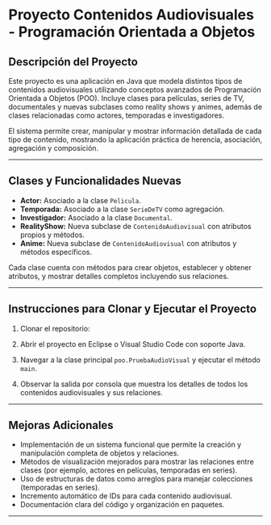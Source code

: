 # Proyecto Contenidos Audiovisuales - Programación Orientada a Objetos

## Descripción del Proyecto

Este proyecto es una aplicación en Java que modela distintos tipos de contenidos audiovisuales utilizando conceptos avanzados de Programación Orientada a Objetos (POO). Incluye clases para películas, series de TV, documentales y nuevas subclases como reality shows y animes, además de clases relacionadas como actores, temporadas e investigadores.

El sistema permite crear, manipular y mostrar información detallada de cada tipo de contenido, mostrando la aplicación práctica de herencia, asociación, agregación y composición.

---

## Clases y Funcionalidades Nuevas

- **Actor:** Asociado a la clase `Pelicula`.  
- **Temporada:** Asociado a la clase `SerieDeTV` como agregación.  
- **Investigador:** Asociado a la clase `Documental`.  
- **RealityShow:** Nueva subclase de `ContenidoAudiovisual` con atributos propios y métodos.  
- **Anime:** Nueva subclase de `ContenidoAudiovisual` con atributos y métodos específicos.  

Cada clase cuenta con métodos para crear objetos, establecer y obtener atributos, y mostrar detalles completos incluyendo sus relaciones.

---

## Instrucciones para Clonar y Ejecutar el Proyecto

1. Clonar el repositorio:

2. Abrir el proyecto en Eclipse o Visual Studio Code con soporte Java.  
3. Navegar a la clase principal `poo.PruebaAudioVisual` y ejecutar el método `main`.  
4. Observar la salida por consola que muestra los detalles de todos los contenidos audiovisuales y sus relaciones.

---

## Mejoras Adicionales

- Implementación de un sistema funcional que permite la creación y manipulación completa de objetos y relaciones.  
- Métodos de visualización mejorados para mostrar las relaciones entre clases (por ejemplo, actores en películas, temporadas en series).  
- Uso de estructuras de datos como arreglos para manejar colecciones (temporadas en series).  
- Incremento automático de IDs para cada contenido audiovisual.  
- Documentación clara del código y organización en paquetes.

---